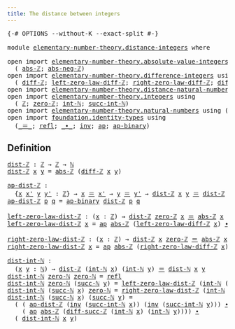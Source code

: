 ```yaml
---
title: The distance between integers
---
```


<pre class="Agda"><a id="55" class="Symbol">{-#</a> <a id="59" class="Keyword">OPTIONS</a> <a id="67" class="Pragma">--without-K</a> <a id="79" class="Pragma">--exact-split</a> <a id="93" class="Symbol">#-}</a>

<a id="98" class="Keyword">module</a> <a id="105" href="elementary-number-theory.distance-integers.html" class="Module">elementary-number-theory.distance-integers</a> <a id="148" class="Keyword">where</a>

<a id="155" class="Keyword">open</a> <a id="160" class="Keyword">import</a> <a id="167" href="elementary-number-theory.absolute-value-integers.html" class="Module">elementary-number-theory.absolute-value-integers</a> <a id="216" class="Keyword">using</a>
  <a id="224" class="Symbol">(</a> <a id="226" href="elementary-number-theory.absolute-value-integers.html#1168" class="Function">abs-ℤ</a><a id="231" class="Symbol">;</a> <a id="233" href="elementary-number-theory.absolute-value-integers.html#1411" class="Function">abs-neg-ℤ</a><a id="242" class="Symbol">)</a>
<a id="244" class="Keyword">open</a> <a id="249" class="Keyword">import</a> <a id="256" href="elementary-number-theory.difference-integers.html" class="Module">elementary-number-theory.difference-integers</a> <a id="301" class="Keyword">using</a>
  <a id="309" class="Symbol">(</a> <a id="311" href="elementary-number-theory.difference-integers.html#1194" class="Function">diff-ℤ</a><a id="317" class="Symbol">;</a> <a id="319" href="elementary-number-theory.difference-integers.html#1850" class="Function">left-zero-law-diff-ℤ</a><a id="339" class="Symbol">;</a> <a id="341" href="elementary-number-theory.difference-integers.html#1965" class="Function">right-zero-law-diff-ℤ</a><a id="362" class="Symbol">;</a> <a id="364" href="elementary-number-theory.difference-integers.html#4183" class="Function">diff-succ-ℤ</a><a id="375" class="Symbol">)</a>
<a id="377" class="Keyword">open</a> <a id="382" class="Keyword">import</a> <a id="389" href="elementary-number-theory.distance-natural-numbers.html" class="Module">elementary-number-theory.distance-natural-numbers</a> <a id="439" class="Keyword">using</a> <a id="445" class="Symbol">(</a><a id="446" href="elementary-number-theory.distance-natural-numbers.html#1255" class="Function">dist-ℕ</a><a id="452" class="Symbol">)</a>
<a id="454" class="Keyword">open</a> <a id="459" class="Keyword">import</a> <a id="466" href="elementary-number-theory.integers.html" class="Module">elementary-number-theory.integers</a> <a id="500" class="Keyword">using</a>
  <a id="508" class="Symbol">(</a> <a id="510" href="elementary-number-theory.integers.html#1907" class="Function">ℤ</a><a id="511" class="Symbol">;</a> <a id="513" href="elementary-number-theory.integers.html#2150" class="Function">zero-ℤ</a><a id="519" class="Symbol">;</a> <a id="521" href="elementary-number-theory.integers.html#2525" class="Function">int-ℕ</a><a id="526" class="Symbol">;</a> <a id="528" href="elementary-number-theory.integers.html#10842" class="Function">succ-int-ℕ</a><a id="538" class="Symbol">)</a>
<a id="540" class="Keyword">open</a> <a id="545" class="Keyword">import</a> <a id="552" href="elementary-number-theory.natural-numbers.html" class="Module">elementary-number-theory.natural-numbers</a> <a id="593" class="Keyword">using</a> <a id="599" class="Symbol">(</a><a id="600" href="elementary-number-theory.natural-numbers.html#1530" class="Datatype">ℕ</a><a id="601" class="Symbol">;</a> <a id="603" href="elementary-number-theory.natural-numbers.html#1551" class="InductiveConstructor">zero-ℕ</a><a id="609" class="Symbol">;</a> <a id="611" href="elementary-number-theory.natural-numbers.html#1564" class="InductiveConstructor">succ-ℕ</a><a id="617" class="Symbol">)</a>
<a id="619" class="Keyword">open</a> <a id="624" class="Keyword">import</a> <a id="631" href="foundation.identity-types.html" class="Module">foundation.identity-types</a> <a id="657" class="Keyword">using</a>
  <a id="665" class="Symbol">(</a><a id="666" href="foundation-core.identity-types.html#1865" class="Function Operator">_＝_</a><a id="669" class="Symbol">;</a> <a id="671" href="foundation-core.identity-types.html#1820" class="InductiveConstructor">refl</a><a id="675" class="Symbol">;</a> <a id="677" href="foundation-core.identity-types.html#2425" class="Function Operator">_∙_</a><a id="680" class="Symbol">;</a> <a id="682" href="foundation-core.identity-types.html#2729" class="Function">inv</a><a id="685" class="Symbol">;</a> <a id="687" href="foundation-core.identity-types.html#4003" class="Function">ap</a><a id="689" class="Symbol">;</a> <a id="691" href="foundation-core.identity-types.html#7656" class="Function">ap-binary</a><a id="700" class="Symbol">)</a>
</pre>
## Definition

<pre class="Agda"><a id="dist-ℤ"></a><a id="730" href="elementary-number-theory.distance-integers.html#730" class="Function">dist-ℤ</a> <a id="737" class="Symbol">:</a> <a id="739" href="elementary-number-theory.integers.html#1907" class="Function">ℤ</a> <a id="741" class="Symbol">→</a> <a id="743" href="elementary-number-theory.integers.html#1907" class="Function">ℤ</a> <a id="745" class="Symbol">→</a> <a id="747" href="elementary-number-theory.natural-numbers.html#1530" class="Datatype">ℕ</a>
<a id="749" href="elementary-number-theory.distance-integers.html#730" class="Function">dist-ℤ</a> <a id="756" href="elementary-number-theory.distance-integers.html#756" class="Bound">x</a> <a id="758" href="elementary-number-theory.distance-integers.html#758" class="Bound">y</a> <a id="760" class="Symbol">=</a> <a id="762" href="elementary-number-theory.absolute-value-integers.html#1168" class="Function">abs-ℤ</a> <a id="768" class="Symbol">(</a><a id="769" href="elementary-number-theory.difference-integers.html#1194" class="Function">diff-ℤ</a> <a id="776" href="elementary-number-theory.distance-integers.html#756" class="Bound">x</a> <a id="778" href="elementary-number-theory.distance-integers.html#758" class="Bound">y</a><a id="779" class="Symbol">)</a>

<a id="ap-dist-ℤ"></a><a id="782" href="elementary-number-theory.distance-integers.html#782" class="Function">ap-dist-ℤ</a> <a id="792" class="Symbol">:</a>
  <a id="796" class="Symbol">{</a><a id="797" href="elementary-number-theory.distance-integers.html#797" class="Bound">x</a> <a id="799" href="elementary-number-theory.distance-integers.html#799" class="Bound">x&#39;</a> <a id="802" href="elementary-number-theory.distance-integers.html#802" class="Bound">y</a> <a id="804" href="elementary-number-theory.distance-integers.html#804" class="Bound">y&#39;</a> <a id="807" class="Symbol">:</a> <a id="809" href="elementary-number-theory.integers.html#1907" class="Function">ℤ</a><a id="810" class="Symbol">}</a> <a id="812" class="Symbol">→</a> <a id="814" href="elementary-number-theory.distance-integers.html#797" class="Bound">x</a> <a id="816" href="foundation-core.identity-types.html#1865" class="Function Operator">＝</a> <a id="818" href="elementary-number-theory.distance-integers.html#799" class="Bound">x&#39;</a> <a id="821" class="Symbol">→</a> <a id="823" href="elementary-number-theory.distance-integers.html#802" class="Bound">y</a> <a id="825" href="foundation-core.identity-types.html#1865" class="Function Operator">＝</a> <a id="827" href="elementary-number-theory.distance-integers.html#804" class="Bound">y&#39;</a> <a id="830" class="Symbol">→</a> <a id="832" href="elementary-number-theory.distance-integers.html#730" class="Function">dist-ℤ</a> <a id="839" href="elementary-number-theory.distance-integers.html#797" class="Bound">x</a> <a id="841" href="elementary-number-theory.distance-integers.html#802" class="Bound">y</a> <a id="843" href="foundation-core.identity-types.html#1865" class="Function Operator">＝</a> <a id="845" href="elementary-number-theory.distance-integers.html#730" class="Function">dist-ℤ</a> <a id="852" href="elementary-number-theory.distance-integers.html#799" class="Bound">x&#39;</a> <a id="855" href="elementary-number-theory.distance-integers.html#804" class="Bound">y&#39;</a>
<a id="858" href="elementary-number-theory.distance-integers.html#782" class="Function">ap-dist-ℤ</a> <a id="868" href="elementary-number-theory.distance-integers.html#868" class="Bound">p</a> <a id="870" href="elementary-number-theory.distance-integers.html#870" class="Bound">q</a> <a id="872" class="Symbol">=</a> <a id="874" href="foundation-core.identity-types.html#7656" class="Function">ap-binary</a> <a id="884" href="elementary-number-theory.distance-integers.html#730" class="Function">dist-ℤ</a> <a id="891" href="elementary-number-theory.distance-integers.html#868" class="Bound">p</a> <a id="893" href="elementary-number-theory.distance-integers.html#870" class="Bound">q</a>

<a id="left-zero-law-dist-ℤ"></a><a id="896" href="elementary-number-theory.distance-integers.html#896" class="Function">left-zero-law-dist-ℤ</a> <a id="917" class="Symbol">:</a> <a id="919" class="Symbol">(</a><a id="920" href="elementary-number-theory.distance-integers.html#920" class="Bound">x</a> <a id="922" class="Symbol">:</a> <a id="924" href="elementary-number-theory.integers.html#1907" class="Function">ℤ</a><a id="925" class="Symbol">)</a> <a id="927" class="Symbol">→</a> <a id="929" href="elementary-number-theory.distance-integers.html#730" class="Function">dist-ℤ</a> <a id="936" href="elementary-number-theory.integers.html#2150" class="Function">zero-ℤ</a> <a id="943" href="elementary-number-theory.distance-integers.html#920" class="Bound">x</a> <a id="945" href="foundation-core.identity-types.html#1865" class="Function Operator">＝</a> <a id="947" href="elementary-number-theory.absolute-value-integers.html#1168" class="Function">abs-ℤ</a> <a id="953" href="elementary-number-theory.distance-integers.html#920" class="Bound">x</a>
<a id="955" href="elementary-number-theory.distance-integers.html#896" class="Function">left-zero-law-dist-ℤ</a> <a id="976" href="elementary-number-theory.distance-integers.html#976" class="Bound">x</a> <a id="978" class="Symbol">=</a> <a id="980" href="foundation-core.identity-types.html#4003" class="Function">ap</a> <a id="983" href="elementary-number-theory.absolute-value-integers.html#1168" class="Function">abs-ℤ</a> <a id="989" class="Symbol">(</a><a id="990" href="elementary-number-theory.difference-integers.html#1850" class="Function">left-zero-law-diff-ℤ</a> <a id="1011" href="elementary-number-theory.distance-integers.html#976" class="Bound">x</a><a id="1012" class="Symbol">)</a> <a id="1014" href="foundation-core.identity-types.html#2425" class="Function Operator">∙</a> <a id="1016" href="elementary-number-theory.absolute-value-integers.html#1411" class="Function">abs-neg-ℤ</a> <a id="1026" href="elementary-number-theory.distance-integers.html#976" class="Bound">x</a>

<a id="right-zero-law-dist-ℤ"></a><a id="1029" href="elementary-number-theory.distance-integers.html#1029" class="Function">right-zero-law-dist-ℤ</a> <a id="1051" class="Symbol">:</a> <a id="1053" class="Symbol">(</a><a id="1054" href="elementary-number-theory.distance-integers.html#1054" class="Bound">x</a> <a id="1056" class="Symbol">:</a> <a id="1058" href="elementary-number-theory.integers.html#1907" class="Function">ℤ</a><a id="1059" class="Symbol">)</a> <a id="1061" class="Symbol">→</a> <a id="1063" href="elementary-number-theory.distance-integers.html#730" class="Function">dist-ℤ</a> <a id="1070" href="elementary-number-theory.distance-integers.html#1054" class="Bound">x</a> <a id="1072" href="elementary-number-theory.integers.html#2150" class="Function">zero-ℤ</a> <a id="1079" href="foundation-core.identity-types.html#1865" class="Function Operator">＝</a> <a id="1081" href="elementary-number-theory.absolute-value-integers.html#1168" class="Function">abs-ℤ</a> <a id="1087" href="elementary-number-theory.distance-integers.html#1054" class="Bound">x</a>
<a id="1089" href="elementary-number-theory.distance-integers.html#1029" class="Function">right-zero-law-dist-ℤ</a> <a id="1111" href="elementary-number-theory.distance-integers.html#1111" class="Bound">x</a> <a id="1113" class="Symbol">=</a> <a id="1115" href="foundation-core.identity-types.html#4003" class="Function">ap</a> <a id="1118" href="elementary-number-theory.absolute-value-integers.html#1168" class="Function">abs-ℤ</a> <a id="1124" class="Symbol">(</a><a id="1125" href="elementary-number-theory.difference-integers.html#1965" class="Function">right-zero-law-diff-ℤ</a> <a id="1147" href="elementary-number-theory.distance-integers.html#1111" class="Bound">x</a><a id="1148" class="Symbol">)</a>

<a id="dist-int-ℕ"></a><a id="1151" href="elementary-number-theory.distance-integers.html#1151" class="Function">dist-int-ℕ</a> <a id="1162" class="Symbol">:</a>
  <a id="1166" class="Symbol">(</a><a id="1167" href="elementary-number-theory.distance-integers.html#1167" class="Bound">x</a> <a id="1169" href="elementary-number-theory.distance-integers.html#1169" class="Bound">y</a> <a id="1171" class="Symbol">:</a> <a id="1173" href="elementary-number-theory.natural-numbers.html#1530" class="Datatype">ℕ</a><a id="1174" class="Symbol">)</a> <a id="1176" class="Symbol">→</a> <a id="1178" href="elementary-number-theory.distance-integers.html#730" class="Function">dist-ℤ</a> <a id="1185" class="Symbol">(</a><a id="1186" href="elementary-number-theory.integers.html#2525" class="Function">int-ℕ</a> <a id="1192" href="elementary-number-theory.distance-integers.html#1167" class="Bound">x</a><a id="1193" class="Symbol">)</a> <a id="1195" class="Symbol">(</a><a id="1196" href="elementary-number-theory.integers.html#2525" class="Function">int-ℕ</a> <a id="1202" href="elementary-number-theory.distance-integers.html#1169" class="Bound">y</a><a id="1203" class="Symbol">)</a> <a id="1205" href="foundation-core.identity-types.html#1865" class="Function Operator">＝</a> <a id="1207" href="elementary-number-theory.distance-natural-numbers.html#1255" class="Function">dist-ℕ</a> <a id="1214" href="elementary-number-theory.distance-integers.html#1167" class="Bound">x</a> <a id="1216" href="elementary-number-theory.distance-integers.html#1169" class="Bound">y</a>
<a id="1218" href="elementary-number-theory.distance-integers.html#1151" class="Function">dist-int-ℕ</a> <a id="1229" href="elementary-number-theory.natural-numbers.html#1551" class="InductiveConstructor">zero-ℕ</a> <a id="1236" href="elementary-number-theory.natural-numbers.html#1551" class="InductiveConstructor">zero-ℕ</a> <a id="1243" class="Symbol">=</a> <a id="1245" href="foundation-core.identity-types.html#1820" class="InductiveConstructor">refl</a>
<a id="1250" href="elementary-number-theory.distance-integers.html#1151" class="Function">dist-int-ℕ</a> <a id="1261" href="elementary-number-theory.natural-numbers.html#1551" class="InductiveConstructor">zero-ℕ</a> <a id="1268" class="Symbol">(</a><a id="1269" href="elementary-number-theory.natural-numbers.html#1564" class="InductiveConstructor">succ-ℕ</a> <a id="1276" href="elementary-number-theory.distance-integers.html#1276" class="Bound">y</a><a id="1277" class="Symbol">)</a> <a id="1279" class="Symbol">=</a> <a id="1281" href="elementary-number-theory.distance-integers.html#896" class="Function">left-zero-law-dist-ℤ</a> <a id="1302" class="Symbol">(</a><a id="1303" href="elementary-number-theory.integers.html#2525" class="Function">int-ℕ</a> <a id="1309" class="Symbol">(</a><a id="1310" href="elementary-number-theory.natural-numbers.html#1564" class="InductiveConstructor">succ-ℕ</a> <a id="1317" href="elementary-number-theory.distance-integers.html#1276" class="Bound">y</a><a id="1318" class="Symbol">))</a>
<a id="1321" href="elementary-number-theory.distance-integers.html#1151" class="Function">dist-int-ℕ</a> <a id="1332" class="Symbol">(</a><a id="1333" href="elementary-number-theory.natural-numbers.html#1564" class="InductiveConstructor">succ-ℕ</a> <a id="1340" href="elementary-number-theory.distance-integers.html#1340" class="Bound">x</a><a id="1341" class="Symbol">)</a> <a id="1343" href="elementary-number-theory.natural-numbers.html#1551" class="InductiveConstructor">zero-ℕ</a> <a id="1350" class="Symbol">=</a> <a id="1352" href="elementary-number-theory.distance-integers.html#1029" class="Function">right-zero-law-dist-ℤ</a> <a id="1374" class="Symbol">(</a><a id="1375" href="elementary-number-theory.integers.html#2525" class="Function">int-ℕ</a> <a id="1381" class="Symbol">(</a><a id="1382" href="elementary-number-theory.natural-numbers.html#1564" class="InductiveConstructor">succ-ℕ</a> <a id="1389" href="elementary-number-theory.distance-integers.html#1340" class="Bound">x</a><a id="1390" class="Symbol">))</a>
<a id="1393" href="elementary-number-theory.distance-integers.html#1151" class="Function">dist-int-ℕ</a> <a id="1404" class="Symbol">(</a><a id="1405" href="elementary-number-theory.natural-numbers.html#1564" class="InductiveConstructor">succ-ℕ</a> <a id="1412" href="elementary-number-theory.distance-integers.html#1412" class="Bound">x</a><a id="1413" class="Symbol">)</a> <a id="1415" class="Symbol">(</a><a id="1416" href="elementary-number-theory.natural-numbers.html#1564" class="InductiveConstructor">succ-ℕ</a> <a id="1423" href="elementary-number-theory.distance-integers.html#1423" class="Bound">y</a><a id="1424" class="Symbol">)</a> <a id="1426" class="Symbol">=</a>
  <a id="1430" class="Symbol">(</a> <a id="1432" class="Symbol">(</a> <a id="1434" href="elementary-number-theory.distance-integers.html#782" class="Function">ap-dist-ℤ</a> <a id="1444" class="Symbol">(</a><a id="1445" href="foundation-core.identity-types.html#2729" class="Function">inv</a> <a id="1449" class="Symbol">(</a><a id="1450" href="elementary-number-theory.integers.html#10842" class="Function">succ-int-ℕ</a> <a id="1461" href="elementary-number-theory.distance-integers.html#1412" class="Bound">x</a><a id="1462" class="Symbol">))</a> <a id="1465" class="Symbol">(</a><a id="1466" href="foundation-core.identity-types.html#2729" class="Function">inv</a> <a id="1470" class="Symbol">(</a><a id="1471" href="elementary-number-theory.integers.html#10842" class="Function">succ-int-ℕ</a> <a id="1482" href="elementary-number-theory.distance-integers.html#1423" class="Bound">y</a><a id="1483" class="Symbol">)))</a> <a id="1487" href="foundation-core.identity-types.html#2425" class="Function Operator">∙</a>
    <a id="1493" class="Symbol">(</a> <a id="1495" href="foundation-core.identity-types.html#4003" class="Function">ap</a> <a id="1498" href="elementary-number-theory.absolute-value-integers.html#1168" class="Function">abs-ℤ</a> <a id="1504" class="Symbol">(</a><a id="1505" href="elementary-number-theory.difference-integers.html#4183" class="Function">diff-succ-ℤ</a> <a id="1517" class="Symbol">(</a><a id="1518" href="elementary-number-theory.integers.html#2525" class="Function">int-ℕ</a> <a id="1524" href="elementary-number-theory.distance-integers.html#1412" class="Bound">x</a><a id="1525" class="Symbol">)</a> <a id="1527" class="Symbol">(</a><a id="1528" href="elementary-number-theory.integers.html#2525" class="Function">int-ℕ</a> <a id="1534" href="elementary-number-theory.distance-integers.html#1423" class="Bound">y</a><a id="1535" class="Symbol">))))</a> <a id="1540" href="foundation-core.identity-types.html#2425" class="Function Operator">∙</a>
  <a id="1544" class="Symbol">(</a> <a id="1546" href="elementary-number-theory.distance-integers.html#1151" class="Function">dist-int-ℕ</a> <a id="1557" href="elementary-number-theory.distance-integers.html#1412" class="Bound">x</a> <a id="1559" href="elementary-number-theory.distance-integers.html#1423" class="Bound">y</a><a id="1560" class="Symbol">)</a>
</pre>